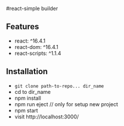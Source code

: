 #react-simple builder

## Features

* react: ^16.4.1
* react-dom: ^16.4.1
* react-scripts: ^1.1.4

## Installation

* `git clone path-to-repo... dir_name`
* cd to dir_name
* npm install
* npm run eject // only for setup new project
* npm start
* visit http://localhost:3000/
